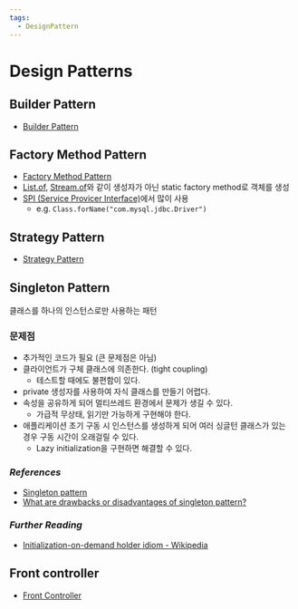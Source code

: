 ```yaml
---
tags:
  - DesignPattern
---
```

# Design Patterns

## Builder Pattern

- [Builder Pattern](https://en.wikipedia.org/wiki/Builder_pattern)

## Factory Method Pattern

- [Factory Method Pattern](https://en.wikipedia.org/wiki/Factory_method_pattern)
- [List.of](<https://docs.oracle.com/en/java/javase/11/docs/api/java.base/java/util/List.html#of()>), [Stream.of](<https://docs.oracle.com/en/java/javase/11/docs/api/java.base/java/util/stream/Stream.html#of(T...)>)와 같이 생성자가 아닌 static factory method로 객체를 생성
- [SPI (Service Provicer Interface)](https://en.wikipedia.org/wiki/Service_provider_interface)에서 많이 사용
    - e.g. `Class.forName("com.mysql.jdbc.Driver")`

## Strategy Pattern

- [Strategy Pattern](https://en.wikipedia.org/wiki/Strategy_pattern)

## Singleton Pattern

클래스를 하나의 인스턴스로만 사용하는 패턴

### 문제점

- 추가적인 코드가 필요 (큰 문제점은 아님)
- 클라이언트가 구체 클래스에 의존한다. (tight coupling)
    - 테스트할 때에도 불편함이 있다.
- private 생성자를 사용하여 자식 클래스를 만들기 어렵다.
- 속성을 공유하게 되어 멀티쓰레드 환경에서 문제가 생길 수 있다.
    - 가급적 무상태, 읽기만 가능하게 구현해야 한다.
- 애플리케이션 초기 구동 시 인스턴스를 생성하게 되어 여러 싱글턴 클래스가 있는 경우 구동 시간이 오래걸릴 수 있다.
    - Lazy initialization을 구현하면 해결할 수 있다.

### *References*

- [Singleton pattern](https://en.wikipedia.org/wiki/Singleton_pattern)
- [What are drawbacks or disadvantages of singleton pattern?](https://stackoverflow.com/questions/137975/what-are-drawbacks-or-disadvantages-of-singleton-pattern)

### *Further Reading*

- [Initialization-on-demand holder idiom - Wikipedia](https://en.wikipedia.org/wiki/Initialization-on-demand_holder_idiom)

## Front controller

- [Front Controller](https://en.wikipedia.org/wiki/Front_controller)
